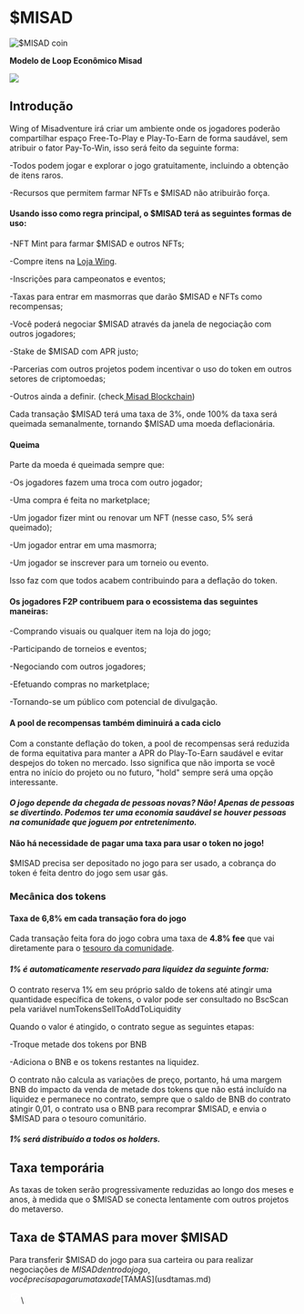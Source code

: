 # $MISAD

![$MISAD coin](<../.gitbook/assets/image (21).png>)

**Modelo de Loop Econômico Misad**

![](<../.gitbook/assets/image (32).png>)

## Introdução&#x20;

Wing of Misadventure irá criar um ambiente onde os jogadores poderão compartilhar espaço Free-To-Play e Play-To-Earn de forma saudável, sem atribuir o fator Pay-To-Win, isso será feito da seguinte forma:

\-Todos podem jogar e explorar o jogo gratuitamente, incluindo a obtenção de itens raros.&#x20;

\-Recursos que permitem farmar NFTs e $MISAD não atribuirão força.

#### Usando isso como regra principal, o $MISAD terá as seguintes formas de uso:

\-NFT Mint para farmar $MISAD e outros NFTs;&#x20;

\-Compre itens na [Loja Wing](../game/wing-shop.md).&#x20;

\-Inscrições para campeonatos e eventos;&#x20;

\-Taxas para entrar em masmorras que darão $MISAD e NFTs como recompensas;&#x20;

\-Você poderá negociar $MISAD através da janela de negociação com outros jogadores;&#x20;

\-Stake de $MISAD com APR justo;

\-Parcerias com outros projetos podem incentivar o uso do token em outros setores de criptomoedas;

\-Outros ainda a definir. (check[ Misad Blockchain](../future/misad-blockchain.md))

Cada transação $MISAD terá uma taxa de 3%, onde 100% da taxa será queimada semanalmente, tornando $MISAD uma moeda deflacionária.

#### Queima

Parte da moeda é queimada sempre que:

\-Os jogadores fazem uma troca com outro jogador;

\-Uma compra é feita no marketplace;

\-Um jogador fizer mint ou renovar um NFT (nesse caso, 5% será queimado);

\-Um jogador entrar em uma masmorra;

\-Um jogador se inscrever para um torneio ou evento.


Isso faz com que todos acabem contribuindo para a deflação do token.

#### Os jogadores F2P contribuem para o ecossistema das seguintes maneiras:&#x20;

\-Comprando visuais ou qualquer item na loja do jogo;

\-Participando de torneios e eventos;

\-Negociando com outros jogadores;

\-Efetuando compras no marketplace;

\-Tornando-se um público com potencial de divulgação.

#### A pool de recompensas também diminuirá a cada ciclo

Com a constante deflação do token, a pool de recompensas será reduzida de forma equitativa para manter a APR do Play-To-Earn saudável e evitar despejos do token no mercado. Isso significa que não importa se você entra no início do projeto ou no futuro, "hold" sempre será uma opção interessante.

#### _O jogo depende da chegada de pessoas novas? Não! Apenas de pessoas se divertindo. Podemos ter uma economia saudável se houver pessoas na comunidade que joguem por entretenimento._

#### Não há necessidade de pagar uma taxa para usar o token no jogo!&#x20;

$MISAD precisa ser depositado no jogo para ser usado, a cobrança do token é feita dentro do jogo sem usar gás.

### Mecânica dos tokens

#### Taxa de 6,8% em cada transação fora do jogo

Cada transação feita fora do jogo cobra uma taxa de **4.8% fee** que vai diretamente para o [tesouro da comunidade](../community-treasure.md).

#### _1% é automaticamente reservado para liquidez da seguinte forma:_

O contrato reserva 1% em seu próprio saldo de tokens até atingir uma quantidade específica de tokens, o valor pode ser consultado no BscScan pela variável numTokensSellToAddToLiquidity

Quando o valor é atingido, o contrato segue as seguintes etapas:

\-Troque metade dos tokens por BNB

\-Adiciona o BNB e os tokens restantes na liquidez.

O contrato não calcula as variações de preço, portanto, há uma margem BNB do impacto da venda de metade dos tokens que não está incluído na liquidez e permanece no contrato, sempre que o saldo de BNB do contrato atingir 0,01, o contrato usa o BNB para recomprar $MISAD, e envia o $MISAD para o tesouro comunitário.

#### _**1% será distribuído a todos os holders.**_

## **T**axa temporária

As taxas de token serão progressivamente reduzidas ao longo dos meses e anos, à medida que o $MISAD se conecta lentamente com outros projetos do metaverso.

## Taxa de $TAMAS para mover $MISAD

Para transferir $MISAD do jogo para sua carteira ou para realizar negociações de $MISAD dentro do jogo, você precisa pagar uma taxa de [$TAMAS](usdtamas.md)

![Ícone "Verificada pela comunidade"](data:image/png;base64,iVBORw0KGgoAAAANSUhEUgAAABQAAAAUCAQAAAAngNWGAAABDUlEQVR4AYXRgUZDYRjH4TegFTKgpEqiFJgoWAoMEQGBgBboChaaAKxLKAhAhQqAdAmpBIQolkCFqp2nITvNKXuA7+/Hhzey5OWjE4Nq3rzY1f9/NGHPB549492+8Ww060iCS2XdctZdI3GsECmb+HJoIX6x6EgDm+lURTH+YB7V9nAqE5WNme4YKuOiY6iMe6PaQxUUIuTbswgFVNJwA8sO3Bn6yR6bWZMSNtJwDtuWfHpQxaPx9C9zadil7jrCigbq6UXceNIVKTWUIqypm2ytJdTiNyNeXclF6GttOVfeDEc7qzjR23r3OMFqZKng1kw0mXGLrfibHTScOZWgGv9TdC6ROFeMTgwYiIxvJzMRWQbeGZUAAAAASUVORK5CYII=)\


